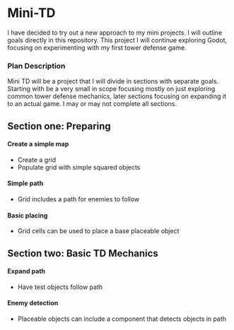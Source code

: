 # Mini-TD
I have decided to try out a new approach to my mini projects. I will outline goals directly in this repository. This project I will continue exploring Godot, focusing on experimenting with my first tower defense game.

### Plan Description
Mini TD will be a project that I will divide in sections with separate goals. Starting with be a very small in scope focusing mostly on just exploring common tower defense mechanics, later sections focusing on expanding it to an actual game. I may or may not complete all sections.

## Section one: Preparing 
#### Create a simple map
- Create a grid
- Populate grid with simple squared objects

#### Simple path
- Grid includes a path for enemies to follow

#### Basic placing
- Grid cells can be used to place a base placeable object

## Section two: Basic TD Mechanics
#### Expand path
- Have test objects follow path

#### Enemy detection
- Placeable objects can include a component that detects objects in path
